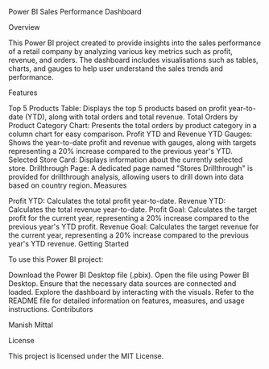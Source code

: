 Power BI Sales Performance Dashboard

Overview

This Power BI project created to provide insights into the sales performance of a retail company by analyzing various key metrics such as profit, revenue, and orders. The dashboard includes visualisations such as tables, charts, and gauges to help user understand the sales trends and performance.

Features

Top 5 Products Table: Displays the top 5 products based on profit year-to-date (YTD), along with total orders and total revenue.
Total Orders by Product Category Chart: Presents the total orders by product category in a column chart for easy comparison.
Profit YTD and Revenue YTD Gauges: Shows the year-to-date profit and revenue with gauges, along with targets representing a 20% increase compared to the previous year's YTD.
Selected Store Card: Displays information about the currently selected store.
Drillthrough Page: A dedicated page named "Stores Drillthrough" is provided for drillthrough analysis, allowing users to drill down into data based on country region.
Measures

Profit YTD: Calculates the total profit year-to-date.
Revenue YTD: Calculates the total revenue year-to-date.
Profit Goal: Calculates the target profit for the current year, representing a 20% increase compared to the previous year's YTD profit.
Revenue Goal: Calculates the target revenue for the current year, representing a 20% increase compared to the previous year's YTD revenue.
Getting Started

To use this Power BI project:

Download the Power BI Desktop file (.pbix).
Open the file using Power BI Desktop.
Ensure that the necessary data sources are connected and loaded.
Explore the dashboard by interacting with the visuals.
Refer to the README file for detailed information on features, measures, and usage instructions.
Contributors

Manish Mittal


License

This project is licensed under the MIT License.